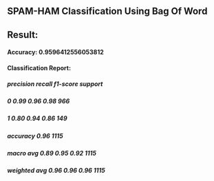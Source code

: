 ## SPAM-HAM Classification Using Bag Of Word

## Result:
#### Accuracy: 0.9596412556053812

#### Classification Report:
#####         precision    recall  f1-score   support

#####      0       0.99      0.96      0.98       966
#####      1       0.80      0.94      0.86       149

#####  accuracy                            0.96      1115
#####  macro avg       0.89      0.95      0.92      1115
#####  weighted avg    0.96      0.96      0.96      1115
